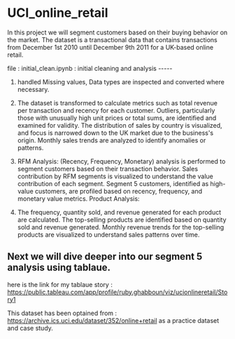 # UCI_online_retail

In this project we will segment customers based on their buying behavior on the market. The dataset is a transactional data that contains transactions from December 1st 2010 until December 9th 2011 for a UK-based online retail.

file : initial_clean.ipynb :
initial cleaning and analysis -----

1. handled Missing values, Data types are inspected and converted where necessary.

2. The dataset is transformed to calculate metrics such as total revenue per transaction and recency for each customer.
Outliers, particularly those with unusually high unit prices or total sums, are identified and examined for validity.
The distribution of sales by country is visualized, and focus is narrowed down to the UK market due to the business's origin.
Monthly sales trends are analyzed to identify anomalies or patterns.

3. RFM Analysis: (Recency, Frequency, Monetary) analysis is performed to segment customers based on their transaction behavior.
Sales contribution by RFM segments is visualized to understand the value contribution of each segment.
Segment 5 customers, identified as high-value customers, are profiled based on recency, frequency, and monetary value metrics.
Product Analysis:

4. The frequency, quantity sold, and revenue generated for each product are calculated.
The top-selling products are identified based on quantity sold and revenue generated.
Monthly revenue trends for the top-selling products are visualized to understand sales patterns over time.

## Next we will dive deeper into our segment 5 analysis using tablaue.
here is the link for my tablaue story :
https://public.tableau.com/app/profile/ruby.ghabboun/viz/ucionlineretail/Story1

This dataset has been optained from : https://archive.ics.uci.edu/dataset/352/online+retail
as a practice dataset and case study.
